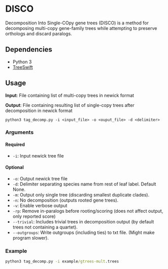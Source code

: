 # DISCO

Decomposition Into Single-COpy gene trees (DISCO) is a method for decomposing multi-copy gene-family trees while attempting to preserve orthologs and discard paralogs.

## Dependencies

- Python 3
- [TreeSwift](https://github.com/niemasd/TreeSwift)

## Usage

**Input**: File containing list of multi-copy trees in newick format

**Output**: File containing resulting list of single-copy trees after decomposition in newick format

```
python3 tag_decomp.py -i <input_file> -o <ouput_file> -d <delimiter>
```

### Arguments

#### Required

- `-i`: Input newick tree file

#### Optional

- `-o`: Output newick tree file
- `-d`: Delimiter separating species name from rest of leaf label. Default None.
- `-m`: Output only single tree (discarding smallest duplicate clades).
- `-n`: No decomposition (outputs rooted gene trees).
- `-v`: Enable verbose output
- `-rp`: Remove in-paralogs before rooting/scoring (does not affect output, only reported score)
- `--trivial`: Includes trivial trees in decomposition output (by default trees not containing a quartet).
- `--outgroups`: Write outgroups (including ties) to txt file. (Might make program slower).

### Example

```cmd
python3 tag_decomp.py -i example/gtrees-mult.trees
```
